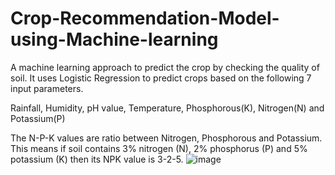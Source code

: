 # Crop-Recommendation-Model-using-Machine-learning
A machine learning approach to predict the crop by checking the quality of soil.
It uses Logistic Regression to predict crops based on the following 7 input parameters.

 Rainfall,
 Humidity,
 pH value,
 Temperature,
 Phosphorous(K),
 Nitrogen(N) and
 Potassium(P)
 
The N-P-K values are ratio between Nitrogen, Phosphorous and Potassium. This means if soil contains 3% nitrogen (N), 2% phosphorus (P) and 5% potassium (K) then its NPK value is 3-2-5.
![image](https://user-images.githubusercontent.com/97733857/220845212-60e1a4a8-c0b4-449c-b04e-f46f8bb2a074.png)
